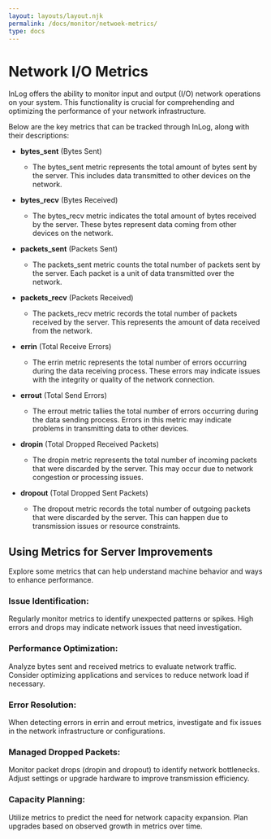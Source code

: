 ```yaml
---
layout: layouts/layout.njk
permalink: /docs/monitor/netwoek-metrics/
type: docs
---
```


# Network I/O Metrics

InLog offers the ability to monitor input and output (I/O) network operations on your system. This functionality is crucial for comprehending and optimizing the performance of your network infrastructure.

Below are the key metrics that can be tracked through InLog, along with their descriptions:

- **bytes_sent** (Bytes Sent)
    - The bytes_sent metric represents the total amount of bytes sent by the server. This includes data transmitted to other devices on the network.

- **bytes_recv** (Bytes Received)
    - The bytes_recv metric indicates the total amount of bytes received by the server. These bytes represent data coming from other devices on the network.

- **packets_sent** (Packets Sent)
    - The packets_sent metric counts the total number of packets sent by the server. Each packet is a unit of data transmitted over the network.

- **packets_recv** (Packets Received)
    - The packets_recv metric records the total number of packets received by the server. This represents the amount of data received from the network.

- **errin** (Total Receive Errors)
    - The errin metric represents the total number of errors occurring during the data receiving process. These errors may indicate issues with the integrity or quality of the network connection.

- **errout** (Total Send Errors)
    - The errout metric tallies the total number of errors occurring during the data sending process. Errors in this metric may indicate problems in transmitting data to other devices.

- **dropin** (Total Dropped Received Packets)
    - The dropin metric represents the total number of incoming packets that were discarded by the server. This may occur due to network congestion or processing issues.

- **dropout** (Total Dropped Sent Packets)
    - The dropout metric records the total number of outgoing packets that were discarded by the server. This can happen due to transmission issues or resource constraints.

## Using Metrics for Server Improvements

Explore some metrics that can help understand machine behavior and ways to enhance performance.

### Issue Identification:

Regularly monitor metrics to identify unexpected patterns or spikes.
High errors and drops may indicate network issues that need investigation.

### Performance Optimization:

Analyze bytes sent and received metrics to evaluate network traffic.
Consider optimizing applications and services to reduce network load if necessary.

### Error Resolution:

When detecting errors in errin and errout metrics, investigate and fix issues in the network infrastructure or configurations.

### Managed Dropped Packets:

Monitor packet drops (dropin and dropout) to identify network bottlenecks.
Adjust settings or upgrade hardware to improve transmission efficiency.

### Capacity Planning:

Utilize metrics to predict the need for network capacity expansion.
Plan upgrades based on observed growth in metrics over time.